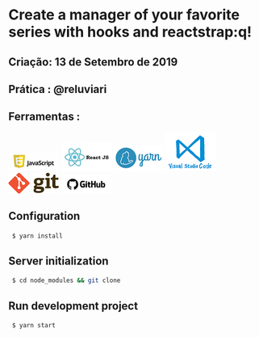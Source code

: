 # Create a manager of your favorite series with hooks and reactstrap:q!

## Criação: 13 de Setembro de 2019
## Prática : @reluviari

## Ferramentas : 
![Javascript](/images/logo-javascript-es6.png)
![ReactJS](/images/logo-reactjs.jpg)
![Yarn](/images/logo-yarn.png)
![VSCode](/images/logo-VSCode.png)
![Git](/images/logo-git.png)
![GitHub](/images/logo-github.png)

## Configuration

```sh
 $ yarn install
```

## Server initialization

```sh
 $ cd node_modules && git clone
```

## Run development project

```sh
 $ yarn start
```
